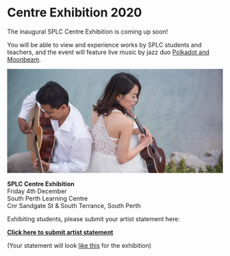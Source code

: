 # Centre Exhibition 2020

The inaugural SPLC Centre Exhibition is coming up soon!

You will be able to view and experience works by SPLC students and teachers, and the event will feature live music by jazz duo [Polkadot and Moonbeam](http://polkadotandmoonbeam.com.au).

<img class="img-responsive" src="/img/p-and-m.jpg">

**SPLC Centre Exhibition**  
Friday 4th December  
South Perth Learning Centre  
Cnr Sandgate St & South Terrance, South Perth

Exhibiting students, please submit your artist statement here:

**[Click here to submit artist statement](https://docs.google.com/forms/d/e/1FAIpQLSc3zWrGxpJrQuvi_T9NEmM1k1lB_ygEPUYuHCIt-prxu0vwfg/viewform)**

(Your statement will look [like this](http://splconline.org.au/exhibition2020/ArtistStatementSample.pdf) for the exhibition)

